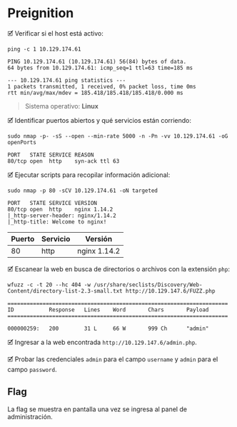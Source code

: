 # Preignition

🗹 Verificar si el host está activo:

```shell
ping -c 1 10.129.174.61

PING 10.129.174.61 (10.129.174.61) 56(84) bytes of data.
64 bytes from 10.129.174.61: icmp_seq=1 ttl=63 time=185 ms

--- 10.129.174.61 ping statistics ---
1 packets transmitted, 1 received, 0% packet loss, time 0ms
rtt min/avg/max/mdev = 185.418/185.418/185.418/0.000 ms
```

> Sistema operativo:  **Linux**

🗹 Identificar puertos abiertos y qué servicios están corriendo:

```shell
sudo nmap -p- -sS --open --min-rate 5000 -n -Pn -vv 10.129.174.61 -oG openPorts

PORT   STATE SERVICE REASON
80/tcp open  http    syn-ack ttl 63
```

🗹 Ejecutar scripts para recopilar información adicional:

```shell
sudo nmap -p 80 -sCV 10.129.174.61 -oN targeted

PORT   STATE SERVICE VERSION
80/tcp open  http    nginx 1.14.2
|_http-server-header: nginx/1.14.2
|_http-title: Welcome to nginx!
```

| Puerto | Servicio | Versión      |
| ------ | -------- | ------------ |
| 80     | http     | nginx 1.14.2 |

🗹 Escanear la web en busca de directorios o archivos con la extensión `php`:

```shell
wfuzz -c -t 20 --hc 404 -w /usr/share/seclists/Discovery/Web-Content/directory-list-2.3-small.txt http://10.129.147.6/FUZZ.php

=====================================================================
ID           Response   Lines    Word       Chars       Payload                                                                                                                
=====================================================================

000000259:   200        31 L     66 W       999 Ch      "admin"
```

🗹 Ingresar a la web encontrada `http://10.129.147.6/admin.php`.

🗹 Probar las credenciales `admin` para el campo `username` y `admin` para el campo `password`.
## Flag

La flag se muestra en pantalla una vez se ingresa al panel de administración.
